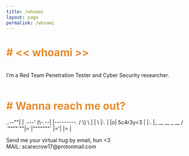 ```yaml
---
title: /whoami
layout: page
permalink: /whoami
---
```

<h1 style="color:#e78d32"># << whoami >></h1>
<br>
I'm a Red Team Penetration Tester and Cyber Security researcher.<br/>
<br>

<h1 style="color:#e78d32"># Wanna reach me out?</h1>
<p>
       ..--""|
       | .---'
 (\-.--| |---------.
/ \) \ | |          \
|:.  | |o| 5c4r3y<3  |
|:.  |_ __  __ _  __ /
`""""`""|=`|"""""""`
        |='|
        |= |
</p>
Send me your virtual hug by email, hun <3
<br>
MAIL: scarecrow17@protonmail.com
